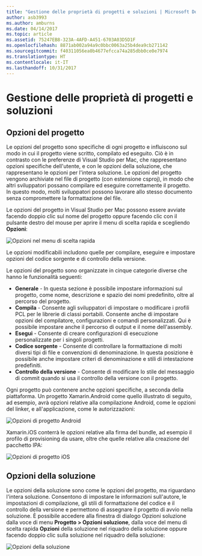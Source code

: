 ```yaml
---
title: "Gestione delle proprietà di progetti e soluzioni | Microsoft Docs"
author: asb3993
ms.author: amburns
ms.date: 04/14/2017
ms.topic: article
ms.assetid: 75247EB8-323A-4AFD-A451-6703A03D5D1F
ms.openlocfilehash: 8871ab002a94a9c0bbc0063a25b4dea9cb271142
ms.sourcegitcommit: f40311056ea0b4677efcca74a285dbb0ce0e7974
ms.translationtype: HT
ms.contentlocale: it-IT
ms.lasthandoff: 10/31/2017
---
```

# <a name="managing-project-and-solution-properties"></a>Gestione delle proprietà di progetti e soluzioni

## <a name="project-options"></a>Opzioni del progetto

Le opzioni del progetto sono specifiche di ogni progetto e influiscono sul modo in cui il progetto viene scritto, compilato ed eseguito. Ciò è in contrasto con le preferenze di Visual Studio per Mac, che rappresentano opzioni specifiche dell'utente, e con le opzioni della soluzione, che rappresentano le opzioni per l'intera soluzione. Le opzioni del progetto vengono archiviate nel file di progetto (con estensione csproj), in modo che altri sviluppatori possano compilare ed eseguire correttamente il progetto. In questo modo, molti sviluppatori possono lavorare allo stesso documento senza compromettere la formattazione del file.

Le opzioni del progetto in Visual Studio per Mac possono essere avviate facendo doppio clic sul nome del progetto oppure facendo clic con il pulsante destro del mouse per aprire il menu di scelta rapida e scegliendo **Opzioni**:

 ![Opzioni nel menu di scelta rapida](media/projects-and-solutions-image2.png)

Le opzioni modificabili includono quelle per compilare, eseguire e impostare opzioni del codice sorgente e di controllo della versione.

Le opzioni del progetto sono organizzate in cinque categorie diverse che hanno le funzionalità seguenti:

* **Generale** - In questa sezione è possibile impostare informazioni sul progetto, come nome, descrizione e spazio dei nomi predefinito, oltre al percorso del progetto.
* **Compila** - Consente agli sviluppatori di impostare o modificare i profili PCL per le librerie di classi portabili. Consente anche di impostare opzioni del compilatore, configurazioni e comandi personalizzati. Qui è possibile impostare anche il percorso di output e il nome dell'assembly.
* **Esegui** - Consente di creare configurazioni di esecuzione personalizzate per i singoli progetti.
* **Codice sorgente** - Consente di controllare la formattazione di molti diversi tipi di file e convenzioni di denominazione. In questa posizione è possibile anche impostare criteri di denominazione e stili di intestazione predefiniti.
* **Controllo della versione** - Consente di modificare lo stile del messaggio di commit quando si usa il controllo della versione con il progetto.

Ogni progetto può contenere anche opzioni specifiche, a seconda della piattaforma. Un progetto Xamarin.Android come quello illustrato di seguito, ad esempio, avrà opzioni relative alla compilazione Android, come le opzioni del linker, e all'applicazione, come le autorizzazioni:

 ![Opzioni di progetto Android](media/projects-and-solutions-image5.png)

Xamarin.iOS conterrà le opzioni relative alla firma del bundle, ad esempio il profilo di provisioning da usare, oltre che quelle relative alla creazione del pacchetto IPA:

 ![Opzioni di progetto iOS](media/projects-and-solutions-image6.png)

## <a name="solution-options"></a>Opzioni della soluzione 

Le opzioni della soluzione sono come le opzioni del progetto, ma riguardano l'intera soluzione. Consentono di impostare le informazioni sull'autore, le impostazioni di compilazione, gli stili di formattazione del codice e il controllo della versione e permettono di assegnare il progetto di avvio nella soluzione.  È possibile accedere alla finestra di dialogo Opzioni soluzione dalla voce di menu **Progetto > Opzioni soluzione**, dalla voce del menu di scelta rapida **Opzioni** della soluzione nel riquadro della soluzione oppure facendo doppio clic sulla soluzione nel riquadro della soluzione:

 ![Opzioni della soluzione](media/projects-and-solutions-image7.png)
